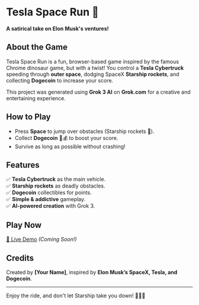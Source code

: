# Tesla Space Run 🚀

**A satirical take on Elon Musk's ventures!**

## About the Game

Tesla Space Run is a fun, browser-based game inspired by the famous Chrome dinosaur game, but with a twist! You control a **Tesla Cybertruck** speeding through **outer space**, dodging SpaceX **Starship rockets**, and collecting **Dogecoin** to increase your score.

This project was generated using **Grok 3 AI** on **Grok.com** for a creative and entertaining experience.

## How to Play

- Press **Space** to jump over obstacles (Starship rockets 🚀).
- Collect **Dogecoin** 🐶💰 to boost your score.
- Survive as long as possible without crashing!

## Features

✅ **Tesla Cybertruck** as the main vehicle.  
✅ **Starship rockets** as deadly obstacles.  
✅ **Dogecoin** collectibles for points.  
✅ **Simple & addictive** gameplay.  
✅ **AI-powered creation** with Grok 3.  

## Play Now

[🔗 Live Demo](#) *(Coming Soon!)*

## Credits

Created by **[Your Name]**, inspired by **Elon Musk’s SpaceX, Tesla, and Dogecoin**.

---

Enjoy the ride, and don't let Starship take you down! 🌌🚗💨

